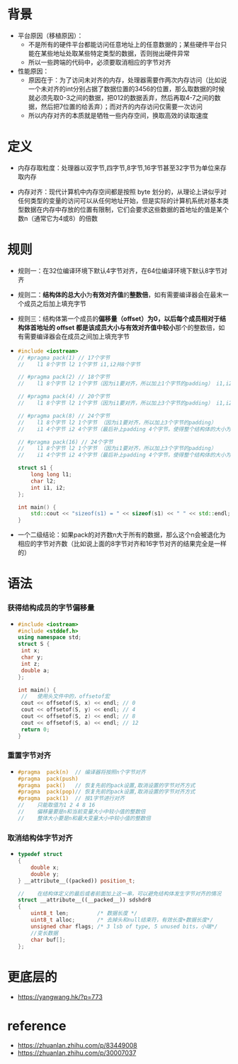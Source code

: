 # 背景

- 平台原因（移植原因）：
  - 不是所有的硬件平台都能访问任意地址上的任意数据的；某些硬件平台只能在某些地址处取某些特定类型的数据，否则抛出硬件异常
  - 所以一些跨端的代码中，必须要取消相应的字节对齐
- 性能原因：
  - 原因在于：为了访问未对齐的内存，处理器需要作两次内存访问（比如说一个未对齐的int分别占据了数据位置的3456的位置，那么取数据的时候就必须先取0-3之间的数据，把012的数据丢弃，然后再取4-7之间的数据，然后把7位置的给丢弃）；而对齐的内存访问仅需要一次访问
  - 所以内存对齐的本质就是牺牲一些内存空间，换取高效的读取速度







# 定义

- 内存存取粒度：处理器以双字节,四字节,8字节,16字节甚至32字节为单位来存取内存

- 内存对齐：现代计算机中内存空间都是按照 byte 划分的，从理论上讲似乎对任何类型的变量的访问可以从任何地址开始，但是实际的计算机系统对基本类型数据在内存中存放的位置有限制，它们会要求这些数据的首地址的值是某个数n（通常它为4或8）的倍数







# 规则

- 规则一：在32位编译环境下默认4字节对齐，在64位编译环境下默认8字节对齐

- 规则二：**结构体的总大小**为**有效对齐值**的**整数倍**，如有需要编译器会在最末一个成员之后加上填充字节

- 规则三：结构体第一个成员的**偏移量（offset）**为0，以后每个成员相对于结构体首地址的 offset 都是**该成员大小与有效对齐值中较小**那个的整数倍，如有需要编译器会在成员之间加上填充字节

- ```cpp
  #include <iostream>
  // #pragma pack(1) // 17个字节 
  //	l1 8个字节 l2 1个字节 i1,i2共8个字节
  
  // #pragma pack(2) // 18个字节 
  //	l1 8个字节 l2 1个字节（因为i1要对齐，所以加上1个字节的padding） i1,i2共8个字节
  
  // #pragma pack(4) // 20个字节 
  //	l1 8个字节 l2 1个字节（因为i1要对齐，所以加上3个字节的padding） i1,i2共8个字节
  
  // #pragma pack(8) // 24个字节
  //	l1 8个字节 l2 1个字节 （因为i1要对齐，所以加上3个字节的padding）
  //	i1 4个字节 i2 4个字节（最后补上padding 4个字节，使得整个结构体的大小为对齐值的整数倍）
  
  // #pragma pack(16) // 24个字节
  //	l1 8个字节 l2 1个字节 （因为i1要对齐，所以加上3个字节的padding）
  //	i1 4个字节 i2 4个字节（最后补上padding 4个字节，使得整个结构体的大小为对齐值的整数倍）
  
  struct s1 {
      long long l1;
      char l2;
      int i1, i2;
  };
  
  int main() {
      std::cout << "sizeof(s1) = " << sizeof(s1) << " " << std::endl;
  }
  ```

- 一个二级结论：如果pack的对齐数n大于所有的数据，那么这个n会被退化为相应的字节对齐数（比如说上面的8字节对齐和16字节对齐的结果完全是一样的）







# 语法

### 获得结构成员的字节偏移量

- ```cpp
  #include <iostream>
  #include <stddef.h>
  using namespace std;
  struct S {
   int x;
   char y;
   int z;
   double a;
  };
  
  int main() {
   //	使用头文件中的，offsetof宏
   cout << offsetof(S, x) << endl; // 0
   cout << offsetof(S, y) << endl; // 4
   cout << offsetof(S, z) << endl; // 8
   cout << offsetof(S, a) << endl; // 12
   return 0;
  }
  ```





### 重置字节对齐

- ```cpp
  #pragma  pack(n)  // 编译器将按照n个字节对齐
  #pragma  pack(push)
  #pragma  pack()   // 恢复先前的pack设置,取消设置的字节对齐方式
  #pragma  pack(pop)// 恢复先前的pack设置,取消设置的字节对齐方式
  #pragma  pack(1)  // 按1字节进行对齐
  //	只能取值为1 2 4 8 16
  //	偏移量要是n和当前变量大小中较小值的整数倍
  //	整体大小要是n和最大变量大小中较小值的整数倍
  ```





### 取消结构体字节对齐

- ```cpp
  typedef struct
  {
      double x;
      double y;
  } __attribute__((packed)) position_t;
  
  //	在结构体定义的最后或者前面加上这一串，可以避免结构体发生字节对齐的情况
  struct __attribute__((__packed__)) sdshdr8
  {
      uint8_t len;         /* 数据⻓度 */
      uint8_t alloc;       /* 去掉头和null结束符，有效⻓度+数据⻓度*/
      unsigned char flags; /* 3 lsb of type, 5 unused bits，⼩端*/
      //变⻓数据
      char buf[];
  };
  ```





# 更底层的

- https://yangwang.hk/?p=773





# reference

- https://zhuanlan.zhihu.com/p/83449008
- https://zhuanlan.zhihu.com/p/30007037